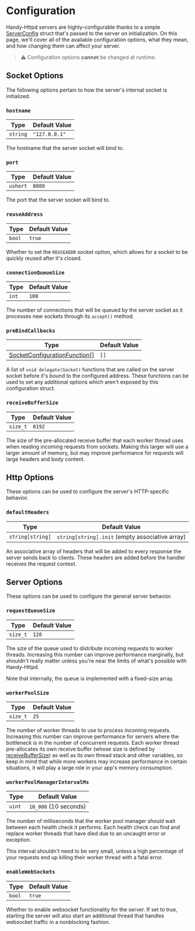 # Configuration

Handy-Httpd servers are highly-configurable thanks to a simple [ServerConfig](ddoc-handy_httpd.components.config.ServerConfig) struct that's passed to the server on initialization. On this page, we'll cover all of the available configuration options, what they mean, and how changing them can affect your server.

> ⚠️ Configuration options **cannot** be changed at runtime.

## Socket Options

The following options pertain to how the server's internal socket is initialized.

### `hostname`
| Type | Default Value |
|---   |---            |
| `string` | `"127.0.0.1"` |
The hostname that the server socket will bind to.

### `port`
| Type | Default Value |
|---   |---            |
| `ushort` | `8080` |
The port that the server socket will bind to.

### `reuseAddress`
| Type | Default Value |
|---   |---            |
| `bool` | `true` |
Whether to set the `REUSEADDR` socket option, which allows for a socket to be quickly reused after it's closed.

### `connectionQueueSize`
| Type | Default Value |
|---   |---            |
| `int` | `100` |
The number of connections that will be queued by the server socket as it processes new sockets through its `accept()` method.

### `preBindCallbacks`
| Type | Default Value |
|---   |---            |
| [SocketConfigurationFunction[]](ddoc-handy_httpd.components.config.ServerConfig.SocketConfigureFunction) | `[]` |
A list of `void delegate(Socket)` functions that are called on the server socket before it's bound to the configured address. These functions can be used to set any additional options which aren't exposed by this configuration struct.

### `receiveBufferSize`
| Type | Default Value |
|---   |---            |
| `size_t` | `8192` |
The size of the pre-allocated receive buffer that each worker thread uses when reading incoming requests from sockets. Making this larger will use a larger amount of memory, but may improve performance for requests will large headers and body content.

## Http Options

 These options can be used to configure the server's HTTP-specific behavior.

 ### `defaultHeaders`
| Type | Default Value |
|---   |---            |
| `string[string]` | `string[string].init` (empty associative array) |
An associative array of headers that will be added to every response the server sends back to clients. These headers are added before the handler receives the request context.

## Server Options

These options can be used to configure the general server behavior.

### `requestQueueSize`
| Type | Default Value |
|---   |---            |
| `size_t` | `128` |
The size of the queue used to distribute incoming requests to worker threads. Increasing this number can improve performance marginally, but shouldn't really matter unless you're near the limits of what's possible with Handy-Httpd.

Note that internally, the queue is implemented with a fixed-size array.

### `workerPoolSize`
| Type | Default Value |
|---   |---            |
| `size_t` | `25` |
The number of worker threads to use to process incoming requests. Increasing this number can improve performance for servers where the bottleneck is in the number of concurrent requests. Each worker thread pre-allocates its own receive buffer (whose size is defined by [receiveBufferSize](#receivebuffersize)) as well as its own thread stack and other variables, so keep in mind that while more workers may increase performance in certain situations, it will play a large role in your app's memory consumption.

### `workerPoolManagerIntervalMs`
| Type | Default Value |
|---   |---            |
| `uint` | `10_000` (10 seconds) |
The number of milliseconds that the worker pool manager should wait between each health check it performs. Each health check can find and replace worker threads that have died due to an uncaught error or exception.

This interval shouldn't need to be very small, unless a high percentage of your requests end up killing their worker thread with a fatal error.

### `enableWebSockets`
| Type | Default Value |
|---   |---            |
| `bool` | `true` |
Whether to enable websocket functionality for the server. If set to true, starting the server will also start an additional thread that handles websocket traffic in a nonblocking fashion.
